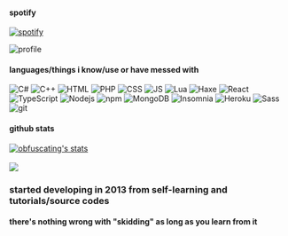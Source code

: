 <!--![obfuscating's github stats](https://github-readme-stats.vercel.app/api?username=obfuscating&show_icons=true&count_private=true)-->

<h4>spotify</h4>

[![spotify](https://spotify-github-profile.vercel.app/api/view?uid=vzzjvtb8yhmqy960dvzktlgz8&cover_image=true&theme=novatorem)](https://github.com/kittinan/spotify-github-profile)

![profile](https://komarev.com/ghpvc/?username=obfuscating&style=flat-square&color=green)

<h4>languages/things i know/use or have messed with</h4>
<p>
  <img alt="C#" src="https://img.shields.io/badge/-C%23-9465CC?style=flat&logo=c&logoColor=white" />
  
  <img alt="C++" src="https://img.shields.io/badge/-C++-659AD2?style=flat&logo=c%2B%2B&logoColor=white" />
  
  <img alt="HTML" src="https://img.shields.io/badge/-HTML-E34F26?style=flat&logo=html5&logoColor=white" />
  
  <img alt="PHP" src="https://img.shields.io/badge/-PHP-8993C1?style=flat&logo=php&logoColor=white" />
  
  <img alt="CSS" src="https://img.shields.io/badge/-CSS-2965F1?style=flat&logo=css3&logoColor=white" />
  
  <img alt="JS" src="https://img.shields.io/badge/-JS-cfae23?style=flat&logo=javascript&logoColor=white" />
  
  <img alt="Lua" src="https://img.shields.io/badge/-Lua-000080?style=flat&logo=lua&logoColor=white" />
  
  <img alt="Haxe" src="https://img.shields.io/badge/-Haxe-F68712?style=flat&logo=haxe&logoColor=white" />
  
  <img alt="React" src="https://img.shields.io/badge/-React-45b8d8?style=flat&logo=react&logoColor=white" />
  
  <img alt="TypeScript" src="https://img.shields.io/badge/-TypeScript-007ACC?style=flat&logo=typescript&logoColor=white" />
  
  <img alt="Nodejs" src="https://img.shields.io/badge/-Nodejs-43853d?style=flat&logo=Node.js&logoColor=white" />
  
  <img alt="npm" src="https://img.shields.io/badge/-NPM-CB3837?style=flat&logo=npm&logoColor=white" />
  
  <img alt="MongoDB" src="https://img.shields.io/badge/-MongoDB-13aa52?style=flat&logo=mongodb&logoColor=white" />
  
  <img alt="Insomnia" src="https://img.shields.io/badge/-Insomnia-5849BE?style=flat&logo=insomnia&logoColor=white" />
  
  <img alt="Heroku" src="https://img.shields.io/badge/-Heroku-430098?style=flat&logo=heroku&logoColor=white" />
  
  <img alt="Sass" src="https://img.shields.io/badge/-Sass-CC6699?style=flat&logo=sass&logoColor=white" />
  
  <img alt="git" src="https://img.shields.io/badge/-Git-F05032?style=flat&logo=git&logoColor=white" />
</p>

<h4>github stats</h4>

<a href="https://github.com/obfuscating">
  <img align="center" src="https://github-readme-stats.vercel.app/api?username=obfuscating&show_icons=true&theme=radical" alt="obfuscating's stats" />
</a>
<br><br>
<a href="https://github.com/obfuscating?tab=repositories">
  <img align="center" src="https://github-readme-stats.vercel.app/api/top-langs/?username=obfuscating&layout=compact&show_icons=true&title_color=fff&icon_color=79ff97&text_color=9f9f9f&bg_color=151515" />
</a>

<h3>started developing in 2013 from self-learning and tutorials/source codes</h3>
<h4>there's nothing wrong with "skidding" as long as you learn from it</h4>

<!--<a href="https://github.com/obfuscating">
  <img align="center" src="https://github-readme-stats.vercel.app/api/top-langs/?username=obfuscating&hide=java,html&title_color=ffffff&text_color=c9cacc&icon_color=2bbc8a&bg_color=1d1f21" />
</>
<a href="https://github.com/obfuscating">
  <img align="center" src="https://github-readme-stats.vercel.app/api?username=obfuscating&show_icons=true&line_height=27&count_private=true&title_color=ffffff&text_color=c9cacc&icon_color=ffff00&bg_color=1d1f21" alt="obfuscating's GitHub Stats" />
</a>-->
